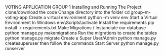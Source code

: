 VOTING APPLICATION GROUP 1
Installing and Running The Project
clone/download the code
Change directory into the folder cd group-m-voting-app 
Create a virtual environment python -m venv env
Start a Virtual Environment In Windows env\Scripts\activate 
Install the requirements pip install -r requirements.txt
Make Migrations / Instanciate our database python manage.py makemigrations
Run the migrations to create the tables python manage.py migrate
Create a Super User/Admin python manage.py createsuperuser then follow the commands
Start Server python manage.py runserver